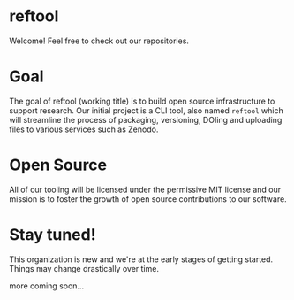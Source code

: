 reftool
===

Welcome! Feel free to check out our repositories.


# Goal

The goal of reftool (working title) is to build open source infrastructure to support research. Our initial project is a CLI tool, also named `reftool` which will streamline the process of packaging, versioning, DOIing and uploading files to various services such as Zenodo.

# Open Source

All of our tooling will be licensed under the permissive MIT license and our mission is to foster the growth of open source contributions to our software.

# Stay tuned!

This organization is new and we're at the early stages of getting started. Things may change drastically over time.

more coming soon...
